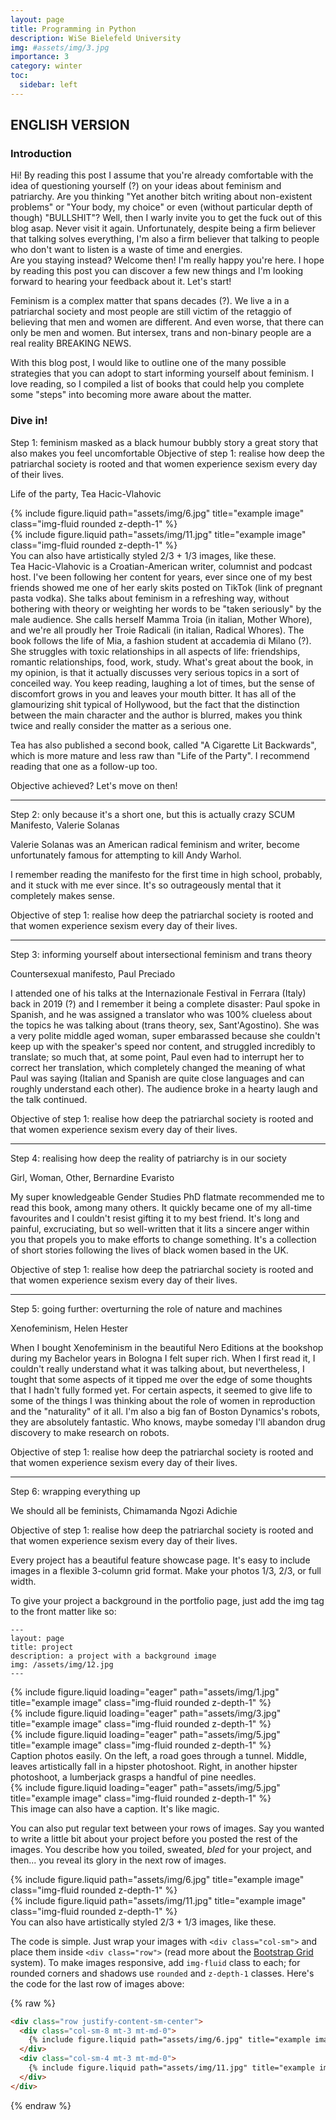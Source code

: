 ```yaml
---
layout: page
title: Programming in Python
description: WiSe Bielefeld University
img: #assets/img/3.jpg
importance: 3
category: winter
toc:
  sidebar: left
---
```


## ENGLISH VERSION

### Introduction
Hi! By reading this post I assume that you're already comfortable with the idea of questioning yourself (?) on your ideas about feminism and patriarchy. 
Are you thinking "Yet another bitch writing about non-existent problems" or "Your body, my choice" or even (without particular depth of though) "BULLSHIT"? Well, then I warly invite you to get the fuck out of this blog asap. Never visit it again. 
Unfortunately, despite being a firm believer that talking solves everything, I'm also a firm believer that talking to people who don't want to listen is a waste of time and energies.  
Are you staying instead? Welcome then! I'm really happy you're here. I hope by reading this post you can discover a few new things and I'm looking forward to hearing your feedback about it. Let's start!

Feminism is a complex matter that spans decades (?). We live a in a patriarchal society and most people are still victim of the retaggio of believing that men and women are different. And even worse, that there can only be men and women. But intersex, trans and non-binary people are a real reality BREAKING NEWS.

With this blog post, I would like to outline one of the many possible strategies that you can adopt to start informing yourself about feminism. I love reading, so I compiled a list of books that could help you complete some "steps" into becoming more aware about the matter.

### Dive in!

Step 1: feminism masked as a black humour bubbly story
a great story that also makes you feel uncomfortable
Objective of step 1: realise how deep the patriarchal society is rooted and that women experience sexism every day of their lives.


Life of the party, Tea Hacic-Vlahovic
<div class="row justify-content-sm-center">
    <div class="col-sm-8 mt-3 mt-md-0">
        {% include figure.liquid path="assets/img/6.jpg" title="example image" class="img-fluid rounded z-depth-1" %}
    </div>
    <div class="col-sm-4 mt-3 mt-md-0">
        {% include figure.liquid path="assets/img/11.jpg" title="example image" class="img-fluid rounded z-depth-1" %}
    </div>
</div>
<div class="caption">
    You can also have artistically styled 2/3 + 1/3 images, like these.
</div>
Tea Hacic-Vlahovic is a Croatian-American writer, columnist and podcast host. I've been following her content for years, ever since one of my best friends showed me one of her early skits posted on TikTok (link of pregnant pasta vodka). She talks about feminism in a refreshing way, without bothering with theory or weighting her words to be "taken seriously" by the male audience. She calls herself Mamma Troia (in italian, Mother Whore), and we're all proudly her Troie Radicali (in italian, Radical Whores). 
The book follows the life of Mia, a fashion student at accademia di Milano (?). She struggles with toxic relationships in all aspects of life: friendships, romantic relationships, food, work, study. 
What's great about the book, in my opinion, is that it actually discusses very serious topics in a sort of conceiled way. You keep reading, laughing a lot of times, but the sense of discomfort grows in you and leaves your mouth bitter.
It has all of the glamourizing shit typical of Hollywood, but the fact that the distinction between the main character and the author is blurred, makes you think twice and really consider the matter as a serious one.

Tea has also published a second book, called "A Cigarette Lit Backwards", which is more mature and less raw than "Life of the Party". I recommend reading that one as a follow-up too.

Objective achieved? Let's move on then! 

----------------------------------------------------------------------------

Step 2: only because it's a short one, but this is actually crazy
SCUM Manifesto, Valerie Solanas

Valerie Solanas was an American radical feminism and writer, become unfortunately famous for attempting to kill Andy Warhol.

I remember reading the manifesto for the first time in high school, probably, and it stuck with me ever since. It's so outrageously mental that it completely makes sense.

Objective of step 1: realise how deep the patriarchal society is rooted and that women experience sexism every day of their lives.


----------------------------------------------------------------------------

Step 3: informing yourself about intersectional feminism and trans theory

Countersexual manifesto, Paul Preciado

I attended one of his talks at the Internazionale Festival in Ferrara (Italy) back in 2019 (?) and I remember it being a complete disaster: Paul spoke in Spanish, and he was assigned a translator who was 100% clueless about the topics he was talking about (trans theory, sex, Sant'Agostino). She was a very polite middle aged woman, super embarassed because she couldn't keep up with the speaker's speed nor content, and struggled incredibly to translate; so much that, at some point, Paul even had to interrupt her to correct her translation, which completely changed the meaning of what Paul was saying (Italian and Spanish are quite close languages and can roughly understand each other). The audience broke in a hearty laugh and the talk continued. 

Objective of step 1: realise how deep the patriarchal society is rooted and that women experience sexism every day of their lives.


----------------------------------------------------------------------------

Step 4: realising how deep the reality of patriarchy is in our society

Girl, Woman, Other, Bernardine Evaristo

My super knowledgeable Gender Studies PhD flatmate recommended me to read this book, among many others. It quickly became one of my all-time favourites and I couldn't resist gifting it to my best friend. It's long and painful, excruciating, but so well-written that it lits a sincere anger within you that propels you to make efforts to change something.
It's a collection of short stories following the lives of black women based in the UK.

Objective of step 1: realise how deep the patriarchal society is rooted and that women experience sexism every day of their lives.


----------------------------------------------------------------------------

Step 5: going further: overturning the role of nature and machines

Xenofeminism, Helen Hester

When I bought Xenofeminism in the beautiful Nero Editions at the bookshop during my Bachelor years in Bologna I felt super rich. When I first read it, I couldn't really understand what it was talking about, but nevertheless, I tought that some aspects of it tipped me over the edge of some thoughts that I hadn't fully formed yet. For certain aspects, it seemed to give life to some of the things I was thinking about the role of women in reproduction and the "naturality" of it all.
I'm also a big fan of Boston Dynamics's robots, they are absolutely fantastic. Who knows, maybe someday I'll abandon drug discovery to make research on robots.

Objective of step 1: realise how deep the patriarchal society is rooted and that women experience sexism every day of their lives.


----------------------------------------------------------------------------

Step 6: wrapping everything up

We should all be feminists, Chimamanda Ngozi Adichie


Objective of step 1: realise how deep the patriarchal society is rooted and that women experience sexism every day of their lives.



Every project has a beautiful feature showcase page.
It's easy to include images in a flexible 3-column grid format.
Make your photos 1/3, 2/3, or full width.

To give your project a background in the portfolio page, just add the img tag to the front matter like so:

    ---
    layout: page
    title: project
    description: a project with a background image
    img: /assets/img/12.jpg
    ---

<div class="row">
    <div class="col-sm mt-3 mt-md-0">
        {% include figure.liquid loading="eager" path="assets/img/1.jpg" title="example image" class="img-fluid rounded z-depth-1" %}
    </div>
    <div class="col-sm mt-3 mt-md-0">
        {% include figure.liquid loading="eager" path="assets/img/3.jpg" title="example image" class="img-fluid rounded z-depth-1" %}
    </div>
    <div class="col-sm mt-3 mt-md-0">
        {% include figure.liquid loading="eager" path="assets/img/5.jpg" title="example image" class="img-fluid rounded z-depth-1" %}
    </div>
</div>
<div class="caption">
    Caption photos easily. On the left, a road goes through a tunnel. Middle, leaves artistically fall in a hipster photoshoot. Right, in another hipster photoshoot, a lumberjack grasps a handful of pine needles.
</div>
<div class="row">
    <div class="col-sm mt-3 mt-md-0">
        {% include figure.liquid loading="eager" path="assets/img/5.jpg" title="example image" class="img-fluid rounded z-depth-1" %}
    </div>
</div>
<div class="caption">
    This image can also have a caption. It's like magic.
</div>

You can also put regular text between your rows of images.
Say you wanted to write a little bit about your project before you posted the rest of the images.
You describe how you toiled, sweated, _bled_ for your project, and then... you reveal its glory in the next row of images.

<div class="row justify-content-sm-center">
    <div class="col-sm-8 mt-3 mt-md-0">
        {% include figure.liquid path="assets/img/6.jpg" title="example image" class="img-fluid rounded z-depth-1" %}
    </div>
    <div class="col-sm-4 mt-3 mt-md-0">
        {% include figure.liquid path="assets/img/11.jpg" title="example image" class="img-fluid rounded z-depth-1" %}
    </div>
</div>
<div class="caption">
    You can also have artistically styled 2/3 + 1/3 images, like these.
</div>

The code is simple.
Just wrap your images with `<div class="col-sm">` and place them inside `<div class="row">` (read more about the <a href="https://getbootstrap.com/docs/4.4/layout/grid/">Bootstrap Grid</a> system).
To make images responsive, add `img-fluid` class to each; for rounded corners and shadows use `rounded` and `z-depth-1` classes.
Here's the code for the last row of images above:

{% raw %}

```html
<div class="row justify-content-sm-center">
  <div class="col-sm-8 mt-3 mt-md-0">
    {% include figure.liquid path="assets/img/6.jpg" title="example image" class="img-fluid rounded z-depth-1" %}
  </div>
  <div class="col-sm-4 mt-3 mt-md-0">
    {% include figure.liquid path="assets/img/11.jpg" title="example image" class="img-fluid rounded z-depth-1" %}
  </div>
</div>
```

{% endraw %}
